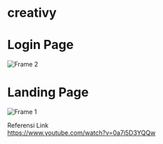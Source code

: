 # creativy
# Login Page
![Frame 2](https://user-images.githubusercontent.com/90758763/212377841-4d19c7ec-30ae-4e11-b763-601323a94ff3.png)

# Landing Page
![Frame 1](https://user-images.githubusercontent.com/90758763/212377921-4c4d9511-71ba-41e5-9c0e-7ff365cf9c5a.png)

Referensi Link <br>
https://www.youtube.com/watch?v=0a7i5D3YQQw
